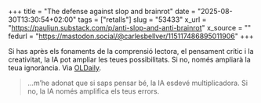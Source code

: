 +++
title = "The defense against slop and brainrot"
date = "2025-08-30T13:30:54+02:00"
tags = ["retalls"]
slug = "53433"
x_url = "https://pauljun.substack.com/p/anti-slop-and-anti-brainrot"
x_source = ""
fedurl = "https://mastodon.social/@carlesbellver/115117486895011906"
+++

Si has après els fonaments de la comprensió lectora, el pensament crític i la creativitat, la IA pot ampliar les teues possibilitats. Si no, només ampliarà la teua ignorància. Via [OLDaily](https://www.downes.ca/post/78170).

> …m’he adonat que si saps pensar bé, la IA esdevé multiplicadora. Si no, la IA només amplifica els teus errors.
